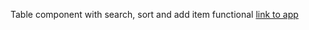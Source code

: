 Table component with search, sort and add item functional
[link to app](http://user-table-react-test.surge.sh/ "http://user-table-react-test.surge.sh/")
